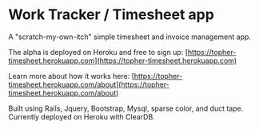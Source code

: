 # Work Tracker / Timesheet app

A "scratch-my-own-itch" simple timesheet and invoice management app.

The alpha is deployed on Heroku and free to sign up: [https://topher-timesheet.herokuapp.com](https://topher-timesheet.herokuapp.com)

Learn more about how it works here: [https://topher-timesheet.herokuapp.com/about](https://topher-timesheet.herokuapp.com/about)

Built using Rails, Jquery, Bootstrap, Mysql, sparse color, and duct tape. Currently deployed on Heroku with ClearDB.
